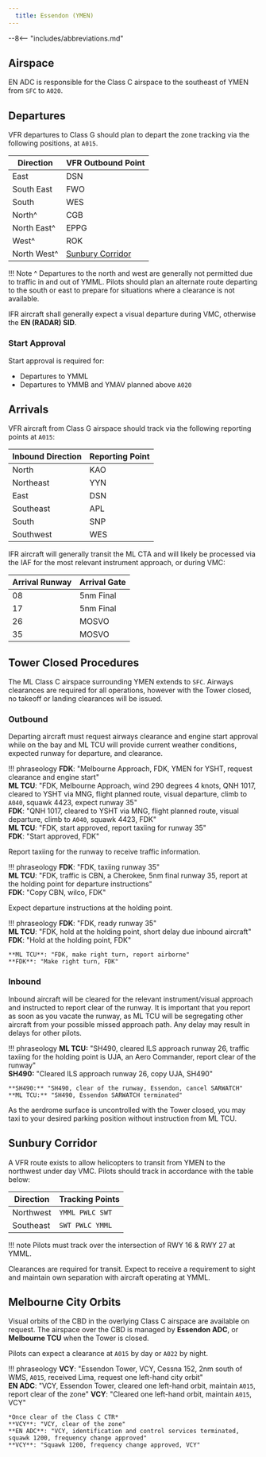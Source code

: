 ```yaml
---
  title: Essendon (YMEN)
---
```


--8<-- "includes/abbreviations.md"

## Airspace
EN ADC is responsible for the Class C airspace to the southeast of YMEN from `SFC` to `A020`.

## Departures
VFR departures to Class G should plan to depart the zone tracking via the following positions, at `A015`.

| Direction | VFR Outbound Point |
|----------| ------------------------ |
| East  | DSN |
| South East  | FWO |
| South | WES |
| North^ | CGB |
| North East^ | EPPG |
| West^ | ROK |
| North West^ | [Sunbury Corridor](#sunbury-corridor) |

!!! Note
    ^ Departures to the north and west are generally not permitted due to traffic in and out of YMML. Pilots should plan an alternate route departing to the south or east to prepare for situations where a clearance is not available.

IFR aircraft shall generally expect a visual departure during VMC, otherwise the **EN (RADAR) SID**.

### Start Approval
Start approval is required for:

- Departures to YMML
- Departures to YMMB and YMAV planned above `A020`

## Arrivals
VFR aircraft from Class G airspace should track via the following reporting points at `A015`:

| Inbound Direction | Reporting Point |
| --- | --- |
| North | KAO |
| Northeast | YYN |
| East | DSN |
| Southeast | APL |
| South | SNP |
| Southwest | WES |

IFR aircraft will generally transit the ML CTA and will likely be processed via the IAF for the most relevant instrument approach, or during VMC:

| Arrival Runway | Arrival Gate |
| --- | --- |
| 08 | 5nm Final |
| 17 | 5nm Final |
| 26 | MOSVO |
| 35 | MOSVO |

## Tower Closed Procedures
The ML Class C airspace surrounding YMEN extends to `SFC`. Airways clearances are required for all operations, however with the Tower closed, no takeoff or landing clearances will be issued. 

### Outbound
Departing aircraft must request airways clearance and engine start approval while on the bay and ML TCU will provide current weather conditions, expected runway for departure, and clearance.

!!! phraseology
    **FDK**: "Melbourne Approach, FDK, YMEN for YSHT, request clearance and engine start"  
    **ML TCU**: "FDK, Melbourne Approach, wind 290 degrees 4 knots, QNH 1017, cleared to YSHT via MNG, flight planned route, visual departure, climb to `A040`, squawk 4423, expect runway 35"  
    **FDK**: "QNH 1017, cleared to YSHT via MNG, flight planned route, visual departure, climb to `A040`, squawk 4423, FDK"  
    **ML TCU**: "FDK, start approved, report taxiing for runway 35"  
    **FDK**: "Start approved, FDK"

Report taxiing for the runway to receive traffic information.

!!! phraseology
    **FDK**: "FDK, taxiing runway 35"  
    **ML TCU**: "FDK, traffic is CBN, a Cherokee, 5nm final runway 35, report at the holding point for departure instructions"  
    **FDK**: "Copy CBN, wilco, FDK"

Expect departure instructions at the holding point.

!!! phraseology
    **FDK**: "FDK, ready runway 35"  
    **ML TCU**: "FDK, hold at the holding point, short delay due inbound aircraft"  
    **FDK**: "Hold at the holding point, FDK"  

    **ML TCU**: "FDK, make right turn, report airborne"  
    **FDK**: "Make right turn, FDK"

### Inbound
Inbound aircraft will be cleared for the relevant instrument/visual approach and instructed to report clear of the runway. It is important that you report as soon as you vacate the runway, as ML TCU will be segregating other aircraft from your possible missed approach path. Any delay may result in delays for other pilots.

!!! phraseology
    **ML TCU:** "SH490, cleared ILS approach runway 26, traffic taxiing for the holding point is UJA, an Aero Commander, report clear of the runway"  
    **SH490:** "Cleared ILS approach runway 26, copy UJA, SH490"  

    **SH490:** "SH490, clear of the runway, Essendon, cancel SARWATCH"  
    **ML TCU:** "SH490, Essendon SARWATCH terminated"

As the aerdrome surface is uncontrolled with the Tower closed, you may taxi to your desired parking position without instruction from ML TCU.

## Sunbury Corridor
A VFR route exists to allow helicopters to transit from YMEN to the northwest under day VMC. Pilots should track in accordance with the table below:

| Direction | Tracking Points |
| --- | --- |
| Northwest | `YMML PWLC SWT` |
| Southeast | `SWT PWLC YMML` |

!!! note
    Pilots must track over the intersection of RWY 16 & RWY 27 at YMML.

Clearances are required for transit. Expect to receive a requirement to sight and maintain own separation with aircraft operating at YMML.

## Melbourne City Orbits
Visual orbits of the CBD in the overlying Class C airspace are available on request. The airspace over the CBD is managed by **Essendon ADC**, or **Melbourne TCU** when the Tower is closed.

Pilots can expect a clearance at `A015` by day or `A022` by night.

!!! phraseology
    **VCY**: "Essendon Tower, VCY, Cessna 152, 2nm south of WMS, `A015`, received Lima, request one left-hand city orbit"  
    **EN ADC**: "VCY, Essendon Tower, cleared one left-hand orbit, maintain `A015`, report clear of the zone" 
    **VCY**: "Cleared one left-hand orbit, maintain `A015`, VCY"  

    *Once clear of the Class C CTR*  
    **VCY**: "VCY, clear of the zone"  
    **EN ADC**: "VCY, identification and control services terminated, squawk 1200, frequency change approved"  
    **VCY**: "Squawk 1200, frequency change approved, VCY"